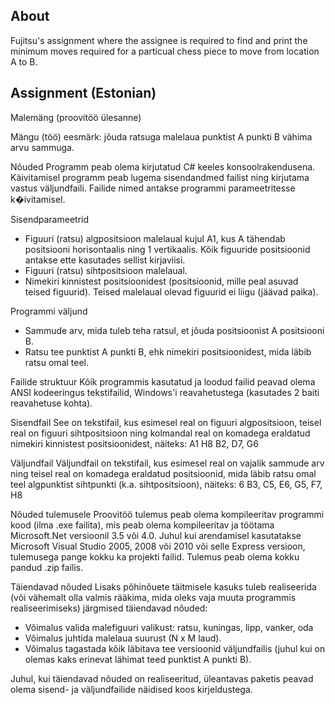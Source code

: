 ## About

Fujitsu's assignment where the assignee is required to find and print the minimum moves required for a particual chess piece to move from location A to B.

## Assignment (Estonian)

Malemäng (proovitöö ülesanne)

Mängu (töö) eesmärk: jõuda ratsuga malelaua punktist A punkti B vähima arvu sammuga.

Nõuded
Programm peab olema kirjutatud C# keeles konsoolrakendusena. Käivitamisel programm peab lugema sisendandmed failist ning kirjutama vastus väljundfaili. Failide nimed antakse programmi parameetritesse k�ivitamisel.

Sisendparameetrid
- Figuuri (ratsu) algpositsioon malelaual kujul A1, kus A tähendab positsiooni horisontaalis ning 1 vertikaalis. Kõik figuuride positsioonid antakse ette kasutades sellist kirjaviisi.
- Figuuri (ratsu) sihtpositsioon malelaual.
- Nimekiri kinnistest positsioonidest (positsioonid, mille peal asuvad teised figuurid). Teised malelaual olevad figuurid ei liigu (jäävad paika).

Programmi väljund
- Sammude arv, mida tuleb teha ratsul, et jõuda positsioonist A positsiooni B.
- Ratsu tee punktist A punkti B, ehk nimekiri positsioonidest, mida läbib ratsu omal teel.

Failide struktuur
Kõik programmis kasutatud ja loodud failid peavad olema ANSI kodeeringus tekstifailid, Windows'i reavahetustega (kasutades 2 baiti reavahetuse kohta).

Sisendfail
See on tekstifail, kus esimesel real on figuuri algpositsioon, teisel real on figuuri sihtpositsioon ning kolmandal real on komadega eraldatud nimekiri kinnistest positsioonidest, näiteks:
A1
H8
B2, D7, G6

Väljundfail
Väljundfail on tekstifail, kus esimesel real on vajalik sammude arv ning teisel real on komadega eraldatud positsioonid, mida läbib ratsu omal teel algpunktist sihtpunkti (k.a. sihtpositsioon), näiteks:
6
B3, C5, E6, G5, F7, H8

Nõuded tulemusele
Proovitöö tulemus peab olema kompileeritav programmi kood (ilma .exe failita), mis peab olema kompileeritav ja töötama Microsoft.Net versioonil 3.5 või 4.0. Juhul kui arendamisel kasutatakse Microsoft Visual Studio 2005, 2008 või 2010 või selle Express versioon, tulemusega pange kokku ka projekti failid. Tulemus peab olema kokku pandud .zip failis.

Täiendavad nõuded
Lisaks põhinõuete täitmisele kasuks tuleb realiseerida (või vähemalt olla valmis rääkima, mida oleks vaja muuta programmis realiseerimiseks) järgmised täiendavad nõuded:
- Võimalus valida malefiguuri valikust: ratsu, kuningas, lipp, vanker, oda
- Võimalus juhtida malelaua suurust (N x M laud).
- Võimalus tagastada kõik läbitava tee versioonid väljundfailis (juhul kui on olemas kaks erinevat lähimat teed punktist A punkti B).

Juhul, kui täiendavad nõuded on realiseeritud, üleantavas paketis peavad olema sisend- ja väljundfailide näidised koos kirjeldustega.
